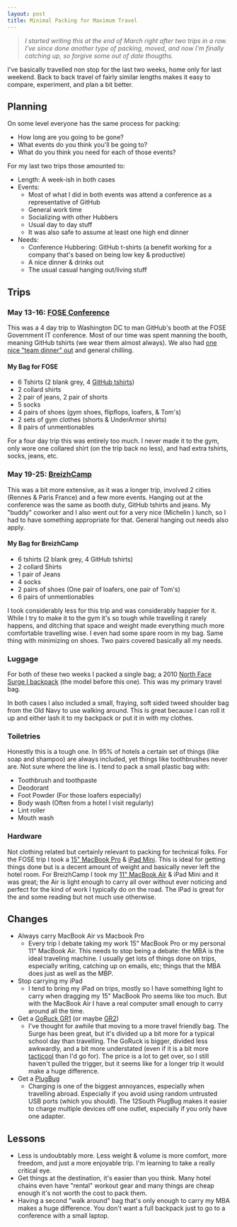 ```yaml
---
layout: post
title: Minimal Packing for Maximum Travel
---
```


> _I started writing this at the end of March right after two trips in a row. I've since done another type of packing, moved, and now I'm finally catching up, so forgive some out of date thougths._

I've basically travelled non stop for the last two weeks, home only for last weekend. Back to back travel of fairly similar lengths makes it easy to compare, experiment, and plan a bit better.

## Planning

On some level everyone has the same process for packing:

- How long are you going to be gone?
- What events do you think you'll be going to?
- What do you think you need for each of those events?

For my last two trips those amounted to:

- Length: A week-ish in both cases
- Events:
    - Most of what I did in both events was attend a conference as a representative of GitHub
    - General work time
    - Socializing with other Hubbers
    - Usual day to day stuff
    - It was also safe to assume at least one high end dinner
- Needs:
    - Conference Hubbering: GitHub t-shirts (a benefit working for a company that's based on being low key & productive)
    - A nice dinner & drinks out
    - The usual casual hanging out/living stuff

## Trips

### May 13-16: [FOSE Conference](http://www.fose.com/Events/Government-Technology/Home.aspx)
This was a 4 day trip to Washington DC to man GitHub's booth at the FOSE Government IT conference. Most of our time was spent manning the booth, meaning GitHub tshirts (we wear them almost always). We also had [one nice "team dinner" out](http://graffiatodc.com/) and general chilling.

#### My Bag for FOSE

- 6 Tshirts (2 blank grey, 4 [GitHub tshirts](https://github.myshopify.com/))
- 2 collard shirts
- 2 pair of jeans, 2 pair of shorts
- 5 socks
- 4 pairs of shoes (gym shoes, flipflops, loafers, & Tom's)
- 2 sets of gym clothes (shorts & UnderArmor shirts)
- 8 pairs of unmentionables

For a four day trip this was entirely too much. I never made it to the gym, only wore one collared shirt (on the trip back no less), and had extra tshirts, socks, jeans, etc.

### May 19-25: [BreizhCamp](http://www.breizhcamp.org/)
This was  a bit more extensive, as it was a longer trip, involved 2 cities (Rennes & Paris France) and a few more events. Hanging out at the conference was the same as booth duty, GitHub tshirts and jeans. My "buddy" coworker and I also went out for a very nice (Michelin <i class="fa fa-star"></i><i class="fa fa-star"></i>) lunch, so I had to have something appropriate for that. General hanging out needs also apply.

#### My Bag for BreizhCamp

- 6 tshirts (2 blank grey, 4 GitHub tshirts)
- 2 collard Shirts
- 1 pair of Jeans
- 4 socks
- 2 pairs of shoes (One pair of loafers, one pair of Tom's)
- 6 pairs of unmentionables

I took considerably less for this trip and was considerably happier for it. While I try to make it to the gym it's so tough while travelling it rarely happens, and ditching that space and weight made everything much more comfortable travelling wise. I even had some spare room in my bag. Same thing with minimizing on shoes. Two pairs covered basically all my needs.

### Luggage
For both of these two weeks I packed a single bag; a 2010 [North Face Surge I backpack](http://www.thenorthface.com/catalog/sc-gear/surge-ii-transit-backpack.html) (the model before this one). This was my primary travel bag.

In both cases I also included a small, fraying, soft sided tweed shoulder bag from the Old Navy to use walking around. This is great because I can roll it up and either lash it to my backpack or put it in with my clothes.

### Toiletries
Honestly this is a tough one. In 95% of hotels a certain set of things (like soap and shampoo) are always included, yet things like toothbrushes never are. Not sure where the line is. I tend to pack a small plastic bag with:
- Toothbrush and toothpaste
- Deodorant
- Foot Powder (For those loafers especially)
- Body wash (Often from a hotel I visit regularly)
- Lint roller
- Mouth wash

### Hardware
Not clothing related but certainly relevant to packing for technical folks. For the FOSE trip I took a [15" MacBook Pro](https://www.apple.com/macbook-pro/) & [iPad Mini](https://www.apple.com/ipad-mini/). This is ideal for getting things done but is a decent amount of weight and basically never left the hotel room. For BreizhCamp I took my [11" MacBook Air](https://www.apple.com/macbook-air/) & iPad Mini and it was great; the Air is light enough to carry all over without ever noticing and perfect for the kind of work I typically do on the road. The iPad is great for the <i class="fa fa-plane"></i> and some reading but not much use otherwise.

## Changes
- Always carry MacBook Air vs Macbook Pro
    - Every trip I debate taking my work 15" MacBook Pro or my personal 11" MacBook Air. This needs to stop being a debate: the MBA is the ideal traveling machine. I usually get lots of things done on trips, especially writing, catching up on emails, etc; things that the MBA does just as well as the MBP.
- Stop carrying my iPad
    - I tend to bring my iPad on trips, mostly so I have something light to carry when dragging my 15" MacBook Pro seems like too much. But with the MacBook Air I have a real computer small enough to carry around all the time.
- Get a [GoRuck GR1](http://www.goruck.com/gr1-black-/p/GEAR-000066) (or maybe [GR2](http://www.goruck.com/gr2-black-/p/GEAR-000068))
    - I've thought for awhile that moving to a more travel friendly bag. The Surge has been great, but it's divided up a bit more for a typical school day than travelling. The GoRuck is bigger, divided less awkwardly, and a bit more understated (even if it is a bit more [tacticool](http://www.urbandictionary.com/define.php?term=Tacticool) than I'd go for). The price is a lot to get over, so I still haven't pulled the trigger, but it seems like for a longer trip it would make a huge difference.
- Get a [PlugBug](http://www.twelvesouth.com/product/plugbug)
    - Charging is one of the biggest annoyances, especially when travelling abroad. Especially if you avoid using random untrusted USB ports (which you should). The 12South PlugBug makes it easier to charge multiple devices off one outlet, especially if you only have one adapter.

## Lessons
- Less is undoubtably more. Less weight & volume is more comfort, more freedom, and just a more enjoyable trip. I'm learning to take a really critical eye.
- Get things at the destination, it's easier than you think. Many hotel chains even have "rental" workout gear and many things are cheap enough it's not worth the cost to pack them.
- Having a second "walk around" bag that's only enough to carry my MBA makes a huge difference. You don't want a full backpack just to go to a conference with a small laptop.
